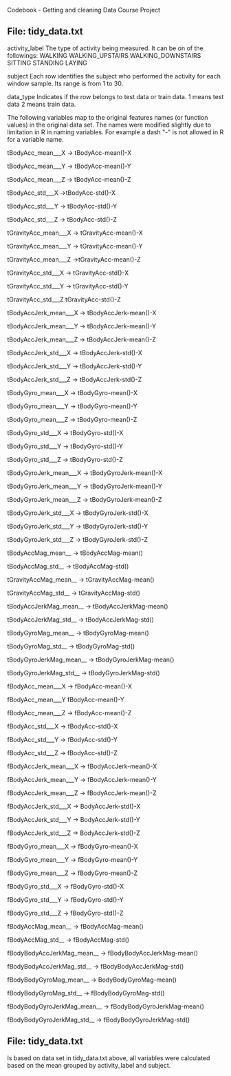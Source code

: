 Codebook - Getting and cleaning Data Course Project 

File: tidy_data.txt
-------------------

activity_label 
	The type of activity being measured.  It can be on of the followings:
		WALKING
		WALKING_UPSTAIRS
		WALKING_DOWNSTAIRS
		SITTING
		STANDING
		LAYING
 
subject
	Each row identifies the subject who performed the activity for each window sample. 
	Its range is from 1 to 30. 

data_type
	Indicates if the row belongs to test data or train data. 
	1 means test data
	2 means train data. 

The following variables map to the original features names (or function values) in the original data set. 
The names were modified slightly due to limitation in R in naming variables.  For example a dash "-" is not 
allowed in R for a variable name. 
 
tBodyAcc_mean___X -> tBodyAcc-mean()-X
 
tBodyAcc_mean___Y -> tBodyAcc-mean()-Y
 
tBodyAcc_mean___Z -> tBodyAcc-mean()-Z
 
tBodyAcc_std___X ->tBodyAcc-std()-X
 
tBodyAcc_std___Y -> tBodyAcc-std()-Y
 
tBodyAcc_std___Z -> tBodyAcc-std()-Z
 
tGravityAcc_mean___X -> tGravityAcc-mean()-X
 
tGravityAcc_mean___Y -> tGravityAcc-mean()-Y
 
tGravityAcc_mean___Z ->tGravityAcc-mean()-Z
 
tGravityAcc_std___X -> tGravityAcc-std()-X
 
tGravityAcc_std___Y -> tGravityAcc-std()-Y
 
tGravityAcc_std___Z tGravityAcc-std()-Z
 
tBodyAccJerk_mean___X -> tBodyAccJerk-mean()-X
 
tBodyAccJerk_mean___Y -> tBodyAccJerk-mean()-Y
 
tBodyAccJerk_mean___Z -> tBodyAccJerk-mean()-Z
 
tBodyAccJerk_std___X -> tBodyAccJerk-std()-X
 
tBodyAccJerk_std___Y -> tBodyAccJerk-std()-Y
 
tBodyAccJerk_std___Z -> tBodyAccJerk-std()-Z
 
tBodyGyro_mean___X -> tBodyGyro-mean()-X
 
tBodyGyro_mean___Y -> tBodyGyro-mean()-Y
 
tBodyGyro_mean___Z -> tBodyGyro-mean()-Z
 
tBodyGyro_std___X -> tBodyGyro-std()-X
 
tBodyGyro_std___Y -> tBodyGyro-std()-Y
 
tBodyGyro_std___Z -> tBodyGyro-std()-Z
 
tBodyGyroJerk_mean___X -> tBodyGyroJerk-mean()-X
 
tBodyGyroJerk_mean___Y -> tBodyGyroJerk-mean()-Y
 
tBodyGyroJerk_mean___Z -> tBodyGyroJerk-mean()-Z
 
tBodyGyroJerk_std___X -> tBodyGyroJerk-std()-X
 
tBodyGyroJerk_std___Y -> tBodyGyroJerk-std()-Y
 
tBodyGyroJerk_std___Z -> tBodyGyroJerk-std()-Z
 
tBodyAccMag_mean__ -> tBodyAccMag-mean()
 
tBodyAccMag_std__ -> tBodyAccMag-std()
 
tGravityAccMag_mean__ -> tGravityAccMag-mean()
 
tGravityAccMag_std__ ->  tGravityAccMag-std()
 
tBodyAccJerkMag_mean__ -> tBodyAccJerkMag-mean()
 
tBodyAccJerkMag_std__ -> tBodyAccJerkMag-std()
 
tBodyGyroMag_mean__ -> tBodyGyroMag-mean()
 
tBodyGyroMag_std__ -> tBodyGyroMag-std()
 
tBodyGyroJerkMag_mean__ -> tBodyGyroJerkMag-mean()
 
tBodyGyroJerkMag_std__ -> tBodyGyroJerkMag-std()
 
fBodyAcc_mean___X -> fBodyAcc-mean()-X
 
fBodyAcc_mean___Y fBodyAcc-mean()-Y
 
fBodyAcc_mean___Z -> fBodyAcc-mean()-Z
 
fBodyAcc_std___X -> fBodyAcc-std()-X
 
fBodyAcc_std___Y -> fBodyAcc-std()-Y
 
fBodyAcc_std___Z -> fBodyAcc-std()-Z
 
fBodyAccJerk_mean___X -> fBodyAccJerk-mean()-X
 
fBodyAccJerk_mean___Y -> fBodyAccJerk-mean()-Y
 
fBodyAccJerk_mean___Z -> fBodyAccJerk-mean()-Z
 
fBodyAccJerk_std___X -> BodyAccJerk-std()-X
 
fBodyAccJerk_std___Y -> BodyAccJerk-std()-Y
 
fBodyAccJerk_std___Z -> BodyAccJerk-std()-Z
 
fBodyGyro_mean___X -> fBodyGyro-mean()-X
 
fBodyGyro_mean___Y -> fBodyGyro-mean()-Y
 
fBodyGyro_mean___Z -> fBodyGyro-mean()-Z
 
fBodyGyro_std___X -> fBodyGyro-std()-X
 
fBodyGyro_std___Y -> fBodyGyro-std()-Y
 
fBodyGyro_std___Z -> fBodyGyro-std()-Z
 
fBodyAccMag_mean__ -> fBodyAccMag-mean()
 
fBodyAccMag_std__ -> fBodyAccMag-std()
 
fBodyBodyAccJerkMag_mean__ -> fBodyBodyAccJerkMag-mean()
 
fBodyBodyAccJerkMag_std__ -> fBodyBodyAccJerkMag-std()
 
fBodyBodyGyroMag_mean__ -> BodyBodyGyroMag-mean()
 
fBodyBodyGyroMag_std__ -> fBodyBodyGyroMag-std()
 
fBodyBodyGyroJerkMag_mean__ -> fBodyBodyGyroJerkMag-mean()
 
fBodyBodyGyroJerkMag_std__ ->  fBodyBodyGyroJerkMag-std()


File: tidy_data.txt
-------------------

Is based on data set in tidy_data.txt above, all variables were calculated based on the 
mean  grouped by activity_label and subject. 



